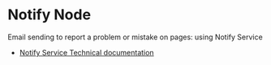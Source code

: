 # Notify Node

Email sending to report a problem or mistake on pages: using Notify Service

- [Notify Service Technical documentation](https://notification.alpha.canada.ca/documentation)
